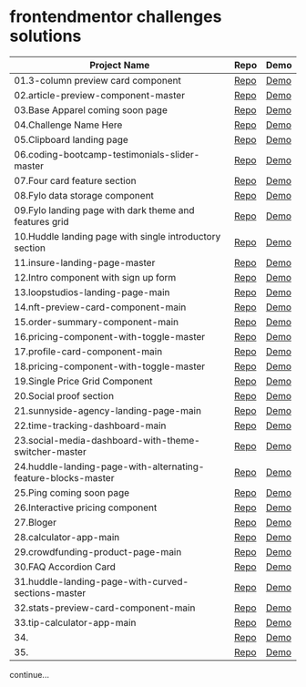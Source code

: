 # frontendmentor challenges solutions
|Project Name |  Repo | Demo|
|-------------|-------|-----|
|01.3-column preview card component| [Repo](https://github.com/moeinnazari/frontendmentor-challlenges/tree/main/3-column%20preview%20card%20component) |[Demo](https://moeinnazari.github.io/frontendmentor-challlenges/3-column%20preview%20card%20component/)|
|02.article-preview-component-master|[Repo](https://github.com/moeinnazari/frontendmentor-challlenges/tree/main/article-preview-component-master)|[Demo](https://moeinnazari.github.io/frontendmentor-challlenges/article-preview-component-master/)|
|03.Base Apparel coming soon page|[Repo](https://github.com/moeinnazari/frontendmentor-challlenges/tree/main/Base%20Apparel%20coming%20soon%20page)|[Demo](https://moeinnazari.github.io/frontendmentor-challlenges/Base%20Apparel%20coming%20soon%20page)|
|04.Challenge Name Here|[Repo](https://github.com/moeinnazari/frontendmentor-challlenges/tree/main/Challenge%20Name%20Here)|[Demo](https://moeinnazari.github.io/frontendmentor-challlenges/Challenge%20Name%20Here)|
|05.Clipboard landing page|[Repo](https://github.com/moeinnazari/frontendmentor-challlenges/tree/main/CLipboard%20landing%20page)|[Demo](https://moeinnazari.github.io/frontendmentor-challlenges/Clipboard%20landing%20page)|
|06.coding-bootcamp-testimonials-slider-master|[Repo](https://github.com/moeinnazari/frontendmentor-challlenges/tree/main/coding-bootcamp-testimonials-slider-master)|[Demo](https://moeinnazari.github.io/frontendmentor-challlenges/coding-bootcamp-testimonials-slider-master)|
|07.Four card feature section|[Repo](https://github.com/moeinnazari/frontendmentor-challlenges/tree/main/Four%20card%20feature%20section)|[Demo](https://moeinnazari.github.io/frontendmentor-challlenges/Four%20card%20feature%20section)|
|08.Fylo data storage component|[Repo](https://github.com/moeinnazari/frontendmentor-challlenges/tree/main/Fylo%20data%20storage%20component)|[Demo](https://moeinnazari.github.io/frontendmentor-challlenges/Fylo%20data%20storage%20component)|
|09.Fylo landing page with dark theme and features grid|[Repo](https://github.com/moeinnazari/frontendmentor-challlenges/tree/main/Fylo%20landing%20page%20with%20dark%20theme%20and%20features%20grid)|[Demo](https://moeinnazari.github.io/frontendmentor-challlenges/Fylo%20landing%20page%20with%20dark%20theme%20and%20features%20grid)|
|10.Huddle landing page with single introductory section|[Repo](https://github.com/moeinnazari/frontendmentor-challlenges/tree/main/Huddle%20landing%20page%20with%20single%20introductory%20section)|[Demo](https://moeinnazari.github.io/frontendmentor-challlenges/Huddle%20landing%20page%20with%20single%20introductory%20section)|
|11.insure-landing-page-master|[Repo](https://github.com/moeinnazari/frontendmentor-challlenges/tree/main/insure-landing-page-master)|[Demo](https://moeinnazari.github.io/frontendmentor-challlenges/insure-landing-page-master)|
|12.Intro component with sign up form|[Repo](https://github.com/moeinnazari/frontendmentor-challlenges/tree/main/Intro%20component%20with%20sign%20up%20form)|[Demo](https://moeinnazari.github.io/frontendmentor-challlenges/Intro%20component%20with%20sign%20up%20form)|
|13.loopstudios-landing-page-main|[Repo](https://github.com/moeinnazari/frontendmentor-challlenges/tree/main/loopstudios-landing-page-main)|[Demo](https://moeinnazari.github.io/frontendmentor-challlenges/loopstudios-landing-page-main)|
|14.nft-preview-card-component-main|[Repo](https://github.com/moeinnazari/frontendmentor-challlenges/tree/main/nft-preview-card-component-main)|[Demo](https://moeinnazari.github.io/frontendmentor-challlenges/nft-preview-card-component-main)|
|15.order-summary-component-main|[Repo](https://github.com/moeinnazari/frontendmentor-challlenges/tree/main/order-summary-component-main)|[Demo](https://moeinnazari.github.io/frontendmentor-challlenges/order-summary-component-main)|
|16.pricing-component-with-toggle-master|[Repo](https://github.com/moeinnazari/frontendmentor-challlenges/tree/main/pricing-component-with-toggle-master)|[Demo](https://moeinnazari.github.io/frontendmentor-challlenges/pricing-component-with-toggle-master)|
|17.profile-card-component-main|[Repo](https://github.com/moeinnazari/frontendmentor-challlenges/tree/main/profile-card-component-main)|[Demo](https://moeinnazari.github.io/frontendmentor-challlenges/profile-card-component-main)|
|18.pricing-component-with-toggle-master|[Repo](https://github.com/moeinnazari/frontendmentor-challlenges/tree/main/project-tracking-intro-component-master)|[Demo](https://moeinnazari.github.io/frontendmentor-challlenges/project-tracking-intro-component-master)|
|19.Single Price Grid Component|[Repo](https://github.com/moeinnazari/frontendmentor-challlenges/tree/main/Single%20Price%20Grid%20Component)|[Demo](https://moeinnazari.github.io/frontendmentor-challlenges/Single%20Price%20Grid%20Component)|
|20.Social proof section|[Repo](https://github.com/moeinnazari/frontendmentor-challlenges/tree/main/Social%20proof%20section)|[Demo](https://moeinnazari.github.io/frontendmentor-challlenges/Social%20proof%20section)|
|21.sunnyside-agency-landing-page-main|[Repo](https://github.com/moeinnazari/frontendmentor-challlenges/tree/main/sunnyside-agency-landing-page-main)|[Demo](https://moeinnazari.github.io/frontendmentor-challlenges/sunnyside-agency-landing-page-main)|
|22.time-tracking-dashboard-main|[Repo](https://github.com/moeinnazari/frontendmentor-challlenges/tree/main/time-tracking-dashboard-main)|[Demo](https://moeinnazari.github.io/frontendmentor-challlenges/time-tracking-dashboard-main)|
|23.social-media-dashboard-with-theme-switcher-master|[Repo](https://github.com/moeinnazari/frontendmentor-challlenges/tree/main/social-media-dashboard-with-theme-switcher-master)|[Demo](https://moeinnazari.github.io/frontendmentor-challlenges/social-media-dashboard-with-theme-switcher-master)|
|24.huddle-landing-page-with-alternating-feature-blocks-master|[Repo](https://github.com/moeinnazari/frontendmentor-challlenges/tree/main/huddle-landing-page-with-alternating-feature-blocks-master)|[Demo](https://moeinnazari.github.io/frontendmentor-challlenges/huddle-landing-page-with-alternating-feature-blocks-master)|
|25.Ping coming soon page|[Repo](https://github.com/moeinnazari/frontendmentor-challlenges/tree/main/Ping%20coming%20soon%20page)|[Demo](https://moeinnazari.github.io/frontendmentor-challlenges/Ping%20coming%20soon%20page)|
|26.Interactive pricing component|[Repo](https://github.com/moeinnazari/frontendmentor-challlenges/tree/main/Interactive%20pricing%20component)|[Demo](https://moeinnazari.github.io/frontendmentor-challlenges/Interactive%20pricing%20component)|
|27.Bloger|[Repo](https://github.com/moeinnazari/frontendmentor-challlenges/tree/main/Bloger)|[Demo](https://moeinnazari.github.io/frontendmentor-challlenges/Bloger)|
|28.calculator-app-main|[Repo](https://github.com/moeinnazari/frontendmentor-challlenges/tree/main/calculator-app-main)|[Demo](https://moeinnazari.github.io/frontendmentor-challlenges/calculator-app-main)|
|29.crowdfunding-product-page-main|[Repo](https://github.com/moeinnazari/frontendmentor-challlenges/tree/main/crowdfunding-product-page-main)|[Demo](https://moeinnazari.github.io/frontendmentor-challlenges/crowdfunding-product-page-main)|
|30.FAQ Accordion Card|[Repo](https://github.com/moeinnazari/frontendmentor-challlenges/tree/main/FAQ%20Accordion%20Card)|[Demo](https://moeinnazari.github.io/frontendmentor-challlenges/FAQ%20Accordion%20Card)|
|31.huddle-landing-page-with-curved-sections-master|[Repo](https://github.com/moeinnazari/frontendmentor-challlenges/tree/main/huddle-landing-page-with-curved-sections-master)|[Demo](https://moeinnazari.github.io/frontendmentor-challlenges/huddle-landing-page-with-curved-sections-master)|
|32.stats-preview-card-component-main|[Repo](https://github.com/moeinnazari/frontendmentor-challlenges/tree/main/stats-preview-card-component-main)|[Demo](https://moeinnazari.github.io/frontendmentor-challlenges/stats-preview-card-component-main)|
|33.tip-calculator-app-main|[Repo](https://github.com/moeinnazari/frontendmentor-challlenges/tree/main/tip-calculator-app-main)|[Demo](https://moeinnazari.github.io/frontendmentor-challlenges/tip-calculator-app-main)|
|34.|[Repo]()|[Demo]()|
|35.|[Repo]()|[Demo]()|





continue...
